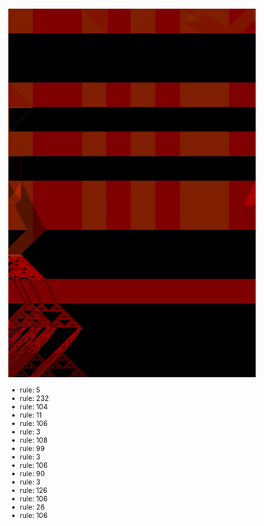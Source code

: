 ![photo](./output.png) 
 * rule: 5
* rule: 232
* rule: 104
* rule: 11
* rule: 106
* rule: 3
* rule: 108
* rule: 99
* rule: 3
* rule: 106
* rule: 90
* rule: 3
* rule: 126
* rule: 106
* rule: 26
* rule: 106
